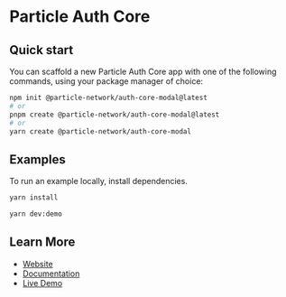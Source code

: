 # Particle Auth Core

## Quick start

You can scaffold a new Particle Auth Core app with one of the following commands, using your package manager of choice:

```bash
npm init @particle-network/auth-core-modal@latest
# or
pnpm create @particle-network/auth-core-modal@latest
# or
yarn create @particle-network/auth-core-modal
```

## Examples

To run an example locally, install dependencies.

```bash
yarn install

yarn dev:demo
```

## Learn More

- [Website](https://particle.network)
- [Documentation](https://docs.particle.network/)
- [Live Demo](https://core-demo.particle.network/)